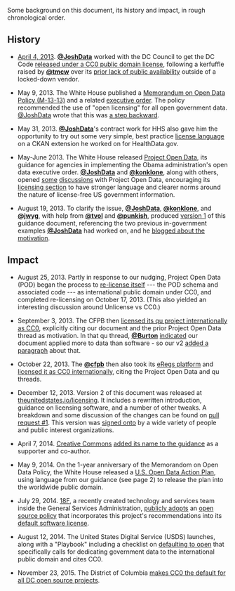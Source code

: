 Some background on this document, its history and impact, in rough chronological order.

## History 

* [April 4, 2013](https://twitter.com/vdavez/status/319840540025843712?t=1&refsrc=email&iid=8dc3ab45-3c58-4ee6-aca5-944769eec59b&uid=352686442&nid=4+251). **[@JoshData](https://github.com/JoshData)** worked with the DC Council to get the DC Code [released under a CC0 public domain license](https://dccouncil.us/UnofficialDCCode), following a kerfuffle raised by **[@tmcw](https://github.com/tmcw)** over its [prior lack of public availability](https://macwright.org/2013/02/20/you-cannot-have-the-code.html) outside of a locked-down vendor.

* May 9, 2013. The White House published a [Memorandum on Open Data Policy (M-13-13)](https://www.whitehouse.gov/sites/default/files/omb/memoranda/2013/m-13-13.pdf) and a related [executive order](https://www.whitehouse.gov/the-press-office/2013/05/09/executive-order-making-open-and-machine-readable-new-default-government-). The policy recommended the use of "open licensing" for all open government data. [@JoshData](https://github.com/JoshData) wrote that this was [a step backward](https://razor.occams.info/blog/2013/05/09/new-open-data-memorandum-almost-defines-open-data-misses-mark-with-open-licenses/).

* May 31, 2013. **[@JoshData](https://github.com/JoshData)**'s contract work for HHS also gave him the opportunity to try out some very simple, best practice [license language](https://github.com/HHS/ckanext-datajson#credit--copying) on a CKAN extension he worked on for HealthData.gov.

* May-June 2013. The White House released [Project Open Data](https://project-open-data.cio.gov), its guidance for agencies in implementing the Obama administration's open data executive order. **[@JoshData](https://github.com/JoshData)** and **[@konklone](https://github.com/konklone)**, along with others, opened [some](https://github.com/project-open-data/project-open-data.github.io/issues/5) [discussions](https://github.com/project-open-data/project-open-data.github.io/pull/64) with Project Open Data, encouraging its [licensing section](https://project-open-data.cio.gov/license-examples/) to have stronger language and clearer norms around the nature of license-free US government information.

* August 19, 2013. To clarify the issue, **[@JoshData](https://github.com/JoshData)**, **[@konklone](https://github.com/konklone)**, and **[@jwyg](https://github.com/jwyg)**, with help from **[@tvol](https://github.com/tvol)** and **[@punkish](https://github.com/punkish)**, produced [version 1](https://razor.occams.info/pubdocs/2013-08-19_license_free.pdf) of this guidance document, referencing the two previous in-government examples **[@JoshData](https://github.com/JoshData)** had worked on, and he [blogged about the motivation](https://razor.occams.info/blog/2013/08/19/guidance-federal-agencies-can-make-their-data-license-free/).

## Impact

* August 25, 2013. Partly in response to our nudging, Project Open Data (POD) began the process to [re-license itself](https://github.com/project-open-data/project-open-data.github.io/pull/135) --- the POD schema and associated code --- as international public domain under CC0, and completed re-licensing on October 17, 2013. (This also yielded an interesting discussion around Unlicense vs CC0.)

* September 3, 2013. The CFPB then [licensed its qu project internationally as CC0](https://github.com/cfpb/qu/pull/94), explicitly citing our document and the prior Project Open Data thread as motivation. In that qu thread, **[@Burton](https://github.com/Burton)** [indicated](https://github.com/cfpb/qu/pull/94#issuecomment-23577645) our document applied more to data than software - so our v2 [added a paragraph](https://github.com/unitedstates/licensing/commit/b0a20cb2e1e51fe534ea34a17e26e127fcaf46a8) about that.

* October 22, 2013. The **[@cfpb](https://github.com/cfpb)** then also took its [eRegs platform](https://cfpb.github.io/eRegulations/) and [licensed it as CC0 internationally](https://github.com/eregs/eregulations/pull/6), citing the Project Open Data and qu threads.

* December 12, 2013. Version 2 of this document was released at [theunitedstates.io/licensing](https://theunitedstates.io/licensing/). It includes a rewritten introduction, guidance on licensing software, and a number of other tweaks. A breakdown and some discussion of the changes can be found on [pull request #1](https://github.com/unitedstates/licensing/pull/1). This version was [signed onto](https://theunitedstates.io/licensing/#authors) by a wide variety of people and public interest organizations.

* April 7, 2014. [Creative Commons](https://creativecommons.org/) [added its name to the guidance](https://github.com/unitedstates/licensing/issues/19) as a supporter and co-author.

* May 9, 2014. On the 1-year anniversary of the Memorandom on Open Data Policy, the White House released a [U.S. Open Data Action Plan](https://www.whitehouse.gov/sites/default/files/microsites/ostp/us_open_data_action_plan.pdf), using language from our guidance (see page 2) to release the plan into the worldwide public domain.

* July 29, 2014. [18F](https://18f.gsa.gov), a recently created technology and services team inside the General Services Administration, [publicly adopts](https://18f.gsa.gov/2014/07/29/18f-an-open-source-team/) an [open source policy](https://github.com/18F/open-source-policy/blob/master/policy.md) that incorporates this project's recommendations into its [default software license](https://github.com/18F/open-source-policy/blob/master/LICENSE.md).

* August 12, 2014. The United States Digital Service (USDS) launches, along with a "Playbook" including a checklist on [defaulting to open](https://playbook.cio.gov/#play13) that specifically calls for dedicating government data to the international public domain and cites CC0.

* November 23, 2015. The District of Columbia [makes CC0 the default for all DC open source projects](https://github.com/DCgov/license).

